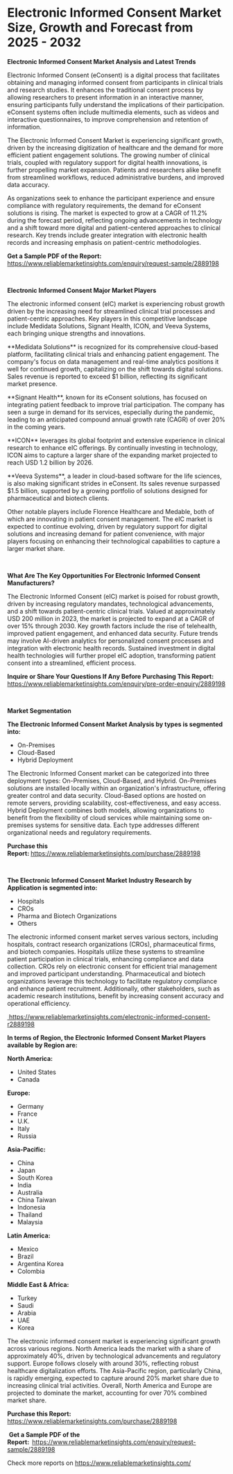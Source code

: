 <p><h1>Electronic Informed Consent Market Size, Growth and Forecast from 2025 - 2032</h1></p><p><strong>Electronic Informed Consent Market Analysis and Latest Trends</strong></p>
<p><p>Electronic Informed Consent (eConsent) is a digital process that facilitates obtaining and managing informed consent from participants in clinical trials and research studies. It enhances the traditional consent process by allowing researchers to present information in an interactive manner, ensuring participants fully understand the implications of their participation. eConsent systems often include multimedia elements, such as videos and interactive questionnaires, to improve comprehension and retention of information.</p><p>The Electronic Informed Consent Market is experiencing significant growth, driven by the increasing digitization of healthcare and the demand for more efficient patient engagement solutions. The growing number of clinical trials, coupled with regulatory support for digital health innovations, is further propelling market expansion. Patients and researchers alike benefit from streamlined workflows, reduced administrative burdens, and improved data accuracy. </p><p>As organizations seek to enhance the participant experience and ensure compliance with regulatory requirements, the demand for eConsent solutions is rising. The market is expected to grow at a CAGR of 11.2% during the forecast period, reflecting ongoing advancements in technology and a shift toward more digital and patient-centered approaches to clinical research. Key trends include greater integration with electronic health records and increasing emphasis on patient-centric methodologies.</p></p>
<p><strong>Get a Sample PDF of the Report:&nbsp;</strong> <a href="https://www.reliablemarketinsights.com/enquiry/request-sample/2889198?utm_campaign=2563&utm_medium=2&utm_source=Github&utm_content=ia&utm_term=14032025&utm_id=electronic-informed-consent">https://www.reliablemarketinsights.com/enquiry/request-sample/2889198</a></p>
<p>&nbsp;</p>
<p><strong>Electronic Informed Consent Major Market Players</strong></p>
<p><p>The electronic informed consent (eIC) market is experiencing robust growth driven by the increasing need for streamlined clinical trial processes and patient-centric approaches. Key players in this competitive landscape include Medidata Solutions, Signant Health, ICON, and Veeva Systems, each bringing unique strengths and innovations.</p><p>**Medidata Solutions** is recognized for its comprehensive cloud-based platform, facilitating clinical trials and enhancing patient engagement. The company's focus on data management and real-time analytics positions it well for continued growth, capitalizing on the shift towards digital solutions. Sales revenue is reported to exceed $1 billion, reflecting its significant market presence.</p><p>**Signant Health**, known for its eConsent solutions, has focused on integrating patient feedback to improve trial participation. The company has seen a surge in demand for its services, especially during the pandemic, leading to an anticipated compound annual growth rate (CAGR) of over 20% in the coming years.</p><p>**ICON** leverages its global footprint and extensive experience in clinical research to enhance eIC offerings. By continually investing in technology, ICON aims to capture a larger share of the expanding market projected to reach USD 1.2 billion by 2026.</p><p>**Veeva Systems**, a leader in cloud-based software for the life sciences, is also making significant strides in eConsent. Its sales revenue surpassed $1.5 billion, supported by a growing portfolio of solutions designed for pharmaceutical and biotech clients. </p><p>Other notable players include Florence Healthcare and Medable, both of which are innovating in patient consent management. The eIC market is expected to continue evolving, driven by regulatory support for digital solutions and increasing demand for patient convenience, with major players focusing on enhancing their technological capabilities to capture a larger market share.</p></p>
<p>&nbsp;</p>
<p><strong>What Are The Key Opportunities For Electronic Informed Consent Manufacturers?</strong></p>
<p><p>The Electronic Informed Consent (eIC) market is poised for robust growth, driven by increasing regulatory mandates, technological advancements, and a shift towards patient-centric clinical trials. Valued at approximately USD 200 million in 2023, the market is projected to expand at a CAGR of over 15% through 2030. Key growth factors include the rise of telehealth, improved patient engagement, and enhanced data security. Future trends may involve AI-driven analytics for personalized consent processes and integration with electronic health records. Sustained investment in digital health technologies will further propel eIC adoption, transforming patient consent into a streamlined, efficient process.</p></p>
<p><strong>Inquire or Share Your Questions If Any Before Purchasing This Report:</strong> <a href="https://www.reliablemarketinsights.com/enquiry/pre-order-enquiry/2889198?utm_campaign=2563&utm_medium=2&utm_source=Github&utm_content=ia&utm_term=14032025&utm_id=electronic-informed-consent">https://www.reliablemarketinsights.com/enquiry/pre-order-enquiry/2889198</a></p>
<p>&nbsp;</p>
<p><strong>Market Segmentation</strong></p>
<p><strong>The Electronic Informed Consent Market Analysis by types is segmented into:</strong></p>
<p><ul><li>On-Premises</li><li>Cloud-Based</li><li>Hybrid Deployment</li></ul></p>
<p><p>The Electronic Informed Consent market can be categorized into three deployment types: On-Premises, Cloud-Based, and Hybrid. On-Premises solutions are installed locally within an organization's infrastructure, offering greater control and data security. Cloud-Based options are hosted on remote servers, providing scalability, cost-effectiveness, and easy access. Hybrid Deployment combines both models, allowing organizations to benefit from the flexibility of cloud services while maintaining some on-premises systems for sensitive data. Each type addresses different organizational needs and regulatory requirements.</p></p>
<p><strong>Purchase this Report:&nbsp;</strong><a href="https://www.reliablemarketinsights.com/purchase/2889198?utm_campaign=2563&utm_medium=2&utm_source=Github&utm_content=ia&utm_term=14032025&utm_id=electronic-informed-consent">https://www.reliablemarketinsights.com/purchase/2889198</a></p>
<p>&nbsp;</p>
<p><strong>The Electronic Informed Consent Market Industry Research by Application is segmented into:</strong></p>
<p><ul><li>Hospitals</li><li>CROs</li><li>Pharma and Biotech Organizations</li><li>Others</li></ul></p>
<p><p>The electronic informed consent market serves various sectors, including hospitals, contract research organizations (CROs), pharmaceutical firms, and biotech companies. Hospitals utilize these systems to streamline patient participation in clinical trials, enhancing compliance and data collection. CROs rely on electronic consent for efficient trial management and improved participant understanding. Pharmaceutical and biotech organizations leverage this technology to facilitate regulatory compliance and enhance patient recruitment. Additionally, other stakeholders, such as academic research institutions, benefit by increasing consent accuracy and operational efficiency.</p></p>
<p><a href="https://www.reliablemarketinsights.com/electronic-informed-consent-r2889198?utm_campaign=2563&utm_medium=2&utm_source=Github&utm_content=ia&utm_term=14032025&utm_id=electronic-informed-consent">&nbsp;https://www.reliablemarketinsights.com/electronic-informed-consent-r2889198</a></p>
<p><strong>In terms of Region, the Electronic Informed Consent Market Players available by Region are:</strong></p>
<p>
    <p> <strong> North America: </strong>
        <ul>
            <li>United States</li>
            <li>Canada</li>
        </ul>
        </p> 
    <p> <strong> Europe: </strong>
        <ul>
            <li>Germany</li>
            <li>France</li>
            <li>U.K.</li>
            <li>Italy</li>
            <li>Russia</li>
        </ul>
        </p> 
    <p> <strong> Asia-Pacific: </strong>
        <ul>
            <li>China</li>
            <li>Japan</li>
            <li>South Korea</li>
            <li>India</li>
            <li>Australia</li>
            <li>China Taiwan</li>
            <li>Indonesia</li>
            <li>Thailand</li>
            <li>Malaysia</li>
        </ul>
        </p> 
    <p> <strong> Latin America: </strong>
        <ul>
            <li>Mexico</li>
            <li>Brazil</li>
            <li>Argentina Korea</li>
            <li>Colombia</li>
        </ul>
        </p> 
    <p> <strong> Middle East & Africa: </strong>
        <ul>
            <li>Turkey</li>
            <li>Saudi</li>
            <li>Arabia</li>
            <li>UAE</li>
            <li>Korea</li>
        </ul>
    </p>
    </p>
<p><p>The electronic informed consent market is experiencing significant growth across various regions. North America leads the market with a share of approximately 40%, driven by technological advancements and regulatory support. Europe follows closely with around 30%, reflecting robust healthcare digitalization efforts. The Asia-Pacific region, particularly China, is rapidly emerging, expected to capture around 20% market share due to increasing clinical trial activities. Overall, North America and Europe are projected to dominate the market, accounting for over 70% combined market share.</p></p>
<p><strong>Purchase this Report: </strong><a href="https://www.reliablemarketinsights.com/purchase/2889198?utm_campaign=2563&utm_medium=2&utm_source=Github&utm_content=ia&utm_term=14032025&utm_id=electronic-informed-consent">https://www.reliablemarketinsights.com/purchase/2889198</a></p>
<p>&nbsp;<strong>Get a Sample PDF of the Report:&nbsp;&nbsp;</strong><a href="https://www.reliablemarketinsights.com/enquiry/request-sample/2889198?utm_campaign=2563&utm_medium=2&utm_source=Github&utm_content=ia&utm_term=14032025&utm_id=electronic-informed-consent">https://www.reliablemarketinsights.com/enquiry/request-sample/2889198</a></p>
<p><strong></strong></p>
<p>Check more reports on <a href="https://www.reliablemarketinsights.com/?utm_campaign=2563&utm_medium=2&utm_source=Github&utm_content=ia&utm_term=14032025&utm_id=electronic-informed-consent">https://www.reliablemarketinsights.com/</a></p>